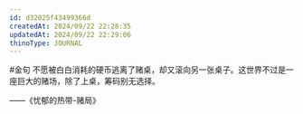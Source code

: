 ```yaml
---
id: d32025f43499366d
createdAt: 2024/09/22 22:28:35
updatedAt: 2024/09/22 22:29:06
thinoType: JOURNAL
---
```

#金句 不愿被白白消耗的硬币逃离了赌桌，却又滚向另一张桌子。这世界不过是一座巨大的赌场，除了上桌，筹码别无选择。

——《忧郁的热带-赌局》